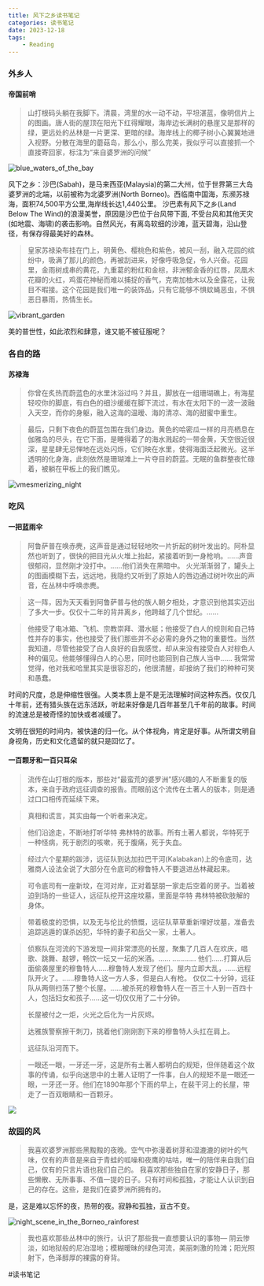 ```yaml
---
title: 风下之乡读书笔记
categories: 读书笔记
date: 2023-12-18
tags: 
    - Reading
---
```

### 外乡人
#### 帝国前哨
> 山打根码头躺在我脚下。清晨，湾里的水一动不动，平坦湛蓝，像明信片上的图画。唐人街的屋顶在阳光下红得耀眼，海岸边长满树的悬崖又是那样的绿，更远处的丛林是一片更深、更暗的绿。海岸线上的椰子树小心翼翼地进入视野。分散在海里的蘑菇岛，那么小，那么完美，我似乎可以直接抓一个直接寄回家，标注为“来自婆罗洲的问候”

![blue_waters_of_the_bay](https://s.draftai.cn/vent/vent1924_calm_blue_waters_of_the_bay_resembling_a_postcard_pict_568d6373-8dce-441d-880c-539e4c95a3ff.png)

风下之乡：沙巴(Sabah)，是马来西亚(Malaysia)的第二大州，位于世界第三大岛婆罗洲的北端，以前被称为北婆罗洲(North Borneo)。西临南中国海，东濒苏禄海，面积74,500平方公里,海岸线长达1,440公里。
沙巴素有风下之乡(Land Below The Wind)的浪漫美誉，原因是沙巴位于台风带下面, 不受台风和其他天灾(如地震、海啸)的袭击影响。自然风光，有离岛软细的沙滩，蓝天碧海，沿山登径，有保存得最美好的森林。

> 皇家苏禄染布挂在门上，明黄色、樱桃色和紫色，被风一刮，融入花园的缤纷中，吸满了那儿的颜色，再被刮进来，好像呼吸急促，令人兴奋。花园里，金雨树成串的黄花，九重葛的粉红和金棕，非洲郁金香的红唇，凤凰木花瓣的火红，鸡蛋花神秘而难以捕捉的香气，克南加柚木以及金露花，让我目不暇接。这个花园是我们唯一的装饰品，只有它能够不惧蚊蝇恶虫，不惧恶日暴雨，热情生长。


![vibrant_garden](https://s.draftai.cn/vent/vent1924_A_vibrant_garden_scene_with_a_royal_Sulu_dyed_cloth_ha_76ee4987-0ae1-4dd6-a051-2d02ba351ff4.png)

美的普世性，如此浓烈和肆意，谁又能不被征服呢？

### 各自的路

#### 苏禄海
> 你曾在炙热而蔚蓝色的水里沐浴过吗？并且，脚放在一组珊瑚礁上，有海星轻咬你的脚底，有白色的细沙缓缓在脚下流过，有水在太阳下的一波一波融入天空，而你的身躯，融入这海的温暧、海的清凉、海的甜蜜中重生。

> 最后，只剩下夜色的蔚蓝包围在我们身边。黄色的哈密瓜一样的月亮栖息在伽雅岛的尽头，在它下面，是睡得着了的海水溅起的一带金黄，天空很近很深，星星肆无忌惮地在远处闪烁，它们映在水里，使得海面泛起微光。这半透明的化身海，此刻依然是珊瑚滩上一片夺目的蔚蓝。无眠的鱼群整夜忙碌着，被躺在甲板上的我们瞧见。

![vmesmerizing_night](https://s.draftai.cn/vent/vent1924_A_mesmerizing_night_scene_on_the_sea._The_sky_is_a_dee_28436b56-75b9-4446-a16c-4431588074f4.png)



### 吃风
#### 一把蓝雨伞
> 阿鲁萨普在唤赤麂，这声音是通过轻轻地吹一片折起的树叶发出的。阿朴显然也听到了，很快的把目光从火堆上抬起，紧接着听到一身枪响。……声音很郁闷，显然刚才没打中。……他们消失在黑暗中。
> 火光渐渐弱了，罐头上的图画模糊下去，远远地，我隐约又听到了原始人的唇边通过树叶吹出的声音，在丛林中呼唤赤麂。

> 这一阵，因为天天看到阿鲁萨普与他的族人朝夕相处，才意识到他其实迈出了多大一步。仅仅十二年的背井离乡，他跨越了几个世纪。……

> 他接受了电冰箱、飞机、宗教崇拜、潜水艇；他接受了白人的规则和自己特性并存的事实，他也接受了我们那些并不必必需的身外之物的重要性。当然我知道，尽管他接受了白人良好的自我感觉，却从来没有接受白人对棕色人种的偏见。他能够懂得白人的心思，同时也能回到自己族人当中……
> 我常常觉得，他对我和哈里其实是很容忍的，他很清醒，却接纳了我们的种种可笑和愚蠢。

时间的尺度，总是伸缩性很强。人类本质上是不是无法理解时间这种东西。仅仅几十年前，还有猎头族在远东活跃，听起来好像是几百年甚至几千年前的故事。时间的流速总是被奇怪的加快或者减缓了。

文明在很短的时间内，被快速的归一化。从个体视角，肯定是好事。从所谓文明自身视角，历史和文化遗留的就只是回忆了。

#### 一百颗牙和一百只耳朵
> 流传在山打根的版本，那些对“最蛮荒的婆罗洲”感兴趣的人不断重复的版本，来自于政府远征调查的报告。而眼前这个流传在土著人的版本，则是通过口口相传而延续下来。

> 真相和谎言，其实由每一个听者来决定。

> 他们沿途走，不断地打听华特 弗林特的故事。所有土著人都说，华特死于一种怪病，死于剧烈的咳嗽，死于腹痛，死于失血。

> 经过六个星期的跋涉，远征队到达加拉巴干河(Kalabakan)上的令底司，达雅商人设法全说了大部分在令底司的穆鲁特人不要退进丛林藏起来。



> 可令底司有一座新坟，在河对岸，正对着瑟朋一家走后空着的房子。当着被迫到场的一些证人，远征队挖开这座坟墓，里面是华特 弗林特被砍肢解的身体。

> 带着极度的恐惧，以及无与伦比的愤慨，远征队草草重新埋好坟墓，准备去追踪逃遁的谋杀凶犯，华特的妻子和岳父一家，土著人。

> 侦察队在河流的下游发现一间非常漂亮的长屋，聚集了几百人在欢庆，唱歌、跳舞、敲锣，畅饮一坛又一坛的米酒。……
> ………… 他们……打算从后面偷袭屋里的穆鲁特人……穆鲁特人发现了他们。屋内立即大乱，……远程队开火了。……穆鲁特人这一方人多，但是白人有枪。
> 仅仅二十分钟，远征队从两侧扫荡了整个长屋。……被杀死的穆鲁特人在一百三十人到一百四十人，包括妇女和孩子……这一切仅仅用了二十分钟。
> 
> 长屋被付之一炬，火光之后化为一片灰烬。
> 
> 达雅族警察擦干刺刀，挑着他们刚刚割下来的穆鲁特人头扛在肩上。
> 
> 远征队沿河而下。

> 一眼还一眼，一牙还一牙，这是所有土著人都明白的规矩，但伴随着这个故事的传诵，似乎向迷思中的土著人证明了一件事，白人的规矩不是一眼还一眼，一牙还一牙。他们在1890年那个下雨的早上，在裴干河上的长屋，带走了一百双眼睛和一百颗牙。


![](https://s.draftai.cn/vent/20240104011505.png)



### 故园的风

> 我喜欢婆罗洲那些黑黢黢的夜晚。空气中弥漫着树芽和湿漉漉的树叶的气味，仅有的声音是来自于青蛙的呱噪和夜鹰的咕咕，唯一的陪伴来自我们自己，仅有的只言片语也我们自己的。 我喜欢那些独自在家的安静日子，那些懒散、无所事事、不值一提的日子。只有时间和孤独，才能让人认识到自己的存在。这些，是我们在婆罗洲所拥有的。

是，这是难以忘怀的夜，热带的夜。寂静和孤独，亘古不变。

![night_scene_in_the_Borneo_rainforest](https://s.draftai.cn/vent/vent1924_A_tranquil_night_scene_in_the_Borneo_rainforest._The_i_7f2771bc-0c5c-4bb1-a943-3fcfaf98e688.png)

> 我也喜欢那些丛林中的旅行，认识了那些我一直想要认识的事物— 阴云惨淡，如地狱般的尼泊湿地；模糊暧昧的绿色河流，美丽刺激的险滩；阳光照射下，色泽醇厚的裸露的脊背。
> 

#读书笔记 